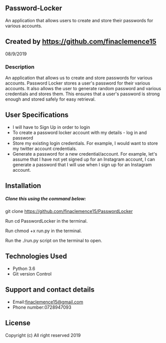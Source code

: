 ## Password-Locker
An application that allows users to create and store their passwords for various accounts.

## Created by https://github.com/finaclemence15
08/9/2019

### Description
An application that allows us to create and store passwords for various accounts. Password Locker stores a user's password for their various accounts. It also allows the user to generate random password and various credentials and stores them. This ensures that a user's password is strong enough and stored safely for easy retrieval.

## User Specifications
* I will have to Sign Up in order to login
* To create a password locker account with my details - log in and password
* Store my existing login credentials. For example, I would want to store my twitter account credentials.
* Generate a password for a new credential/account. For example, let's assume that I have not yet signed up for an Instagram  account, I can generate a password that I will use when I sign up for an Instagram account.

## Installation
 ##### Clone this using the command below:

git clone https://github.com/finaclemence15/PasswordLocker

Run cd PasswordLocker in the terminal.

Run chmod +x run.py in the terminal.

Run the ./run.py script on the terminal to open.

## Technologies Used
* Python 3.6
* Git version Control
## Support and contact details

* Email:finaclemence15@gmail.com
* Phone number:0728947093

## License

Copyright (c) All right reserved 2019


